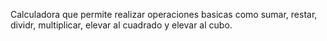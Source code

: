 Calculadora que permite realizar operaciones basicas como sumar, restar, dividr, multiplicar, elevar al cuadrado y elevar al cubo.
